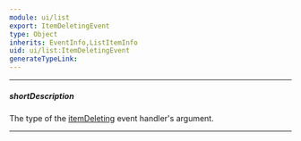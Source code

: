 ```yaml
---
module: ui/list
export: ItemDeletingEvent
type: Object
inherits: EventInfo,ListItemInfo
uid: ui/list:ItemDeletingEvent
generateTypeLink: 
---
```

---
##### shortDescription
The type of the [itemDeleting]({basewidgetpath}/Events/#itemDeleting) event handler's argument.

---
<!-- Description goes here -->